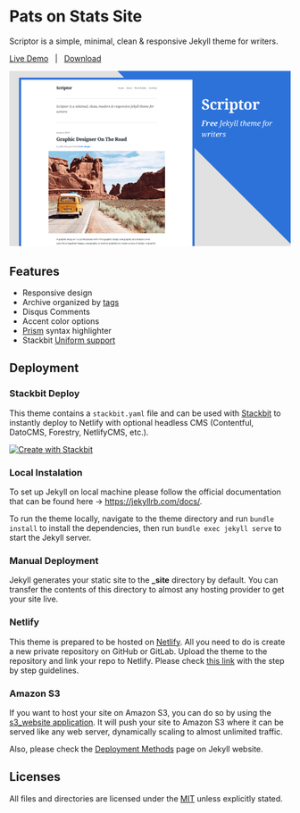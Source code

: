 # Pats on Stats Site

Scriptor is a simple, minimal, clean & responsive Jekyll theme for writers.

[Live Demo](https://scriptor-jekyll.netlify.com/) &nbsp; | &nbsp; [Download](https://github.com/JustGoodThemes/Scriptor-Jekyll-Theme/archive/master.zip) &nbsp;

![Scriptor-Jekyll-Theme](images/scriptor-jekyll.png)

## Features

+ Responsive design
+ Archive organized by [tags](https://scriptor-jekyll.netlify.com/tags/)
+ Disqus Comments
+ Accent color options
+ [Prism](https://prismjs.com/) syntax highlighter
+ Stackbit [Uniform support](https://docs.stackbit.com/uniform/)

## Deployment

### Stackbit Deploy

This theme contains a `stackbit.yaml` file and can be used with [Stackbit](https://www.stackbit.com/) to instantly deploy to Netlify with optional headless CMS (Contentful, DatoCMS, Forestry, NetlifyCMS, etc.). 

[![Create with Stackbit](https://assets.stackbit.com/badge/create-with-stackbit.svg)](https://app.stackbit.com/create?theme=https://github.com/JustGoodThemes/Scriptor-Jekyll-Theme)

### Local Instalation

To set up Jekyll on local machine please follow the official documentation that can be found here -> https://jekyllrb.com/docs/.

To run the theme locally, navigate to the theme directory and run `bundle install` to install the dependencies, then run `bundle exec jekyll serve` to start the Jekyll server.

### Manual Deployment

Jekyll generates your static site to the **_site** directory by default. You can transfer the contents of this directory to almost any hosting provider to get your site live.

### Netlify

This theme is prepared to be hosted on [Netlify](https://www.netlify.com/). All you need to do is create a new private repository on GitHub or GitLab. Upload the theme to the repository and link your repo to Netlify. Please check [this link](https://www.netlify.com/blog/2015/10/28/a-step-by-step-guide-jekyll-3.0-on-netlify/#step-2-link-to-your-github) with the step by step guidelines.

### Amazon S3

If you want to host your site on Amazon S3, you can do so by using the [s3_website application](https://github.com/laurilehmijoki/s3_website). It will push your site to Amazon S3 where it can be served like any web server, dynamically scaling to almost unlimited traffic.

Also, please check the [Deployment Methods](https://jekyllrb.com/docs/deployment-methods/) page on Jekyll website.

## Licenses

All files and directories are licensed under the [MIT](https://opensource.org/licenses/mit-license.php) unless explicitly stated.
